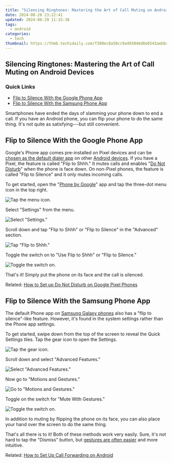 ```yaml
---
title: "Silencing Ringtones: Mastering the Art of Call Muting on Android Devices"
date: 2024-08-28 23:22:41
updated: 2024-08-29 11:15:38
tags:
  - android
categories:
  - tech
thumbnail: https://thmb.techidaily.com/f308ec8a50cc9a493046d8e6543aebbcad8cb9f6d5b3eda7f842ca1c1e275bb8.png
---
```


## Silencing Ringtones: Mastering the Art of Call Muting on Android Devices

### Quick Links

* [Flip to Silence With the Google Phone App](https://instagram-videos.techidaily.com/updated-easy-instagram-posting-for-gif-lovers-4-essential-tips/)
* [Flip to Silence With the Samsung Phone App](https://video-capture.techidaily.com/filming-flicks-guide-for-pc-mac-smartphone-recording/)

 Smartphones have ended the days of slamming your phone down to end a call. If you have an Android phone, you can flip your phone to do the same thing. It's not quite as satisfying---but still convenient.

##  Flip to Silence With the Google Phone App

 Google's Phone app comes pre-installed on Pixel devices and can be [chosen as the default dialer app](https://youtube-zero.techidaily.com/ed-in-2024-essential-guide-to-hashtagging-for-game-focused-yt-channels/) on other [Android devices](https://twitter-videos.techidaily.com/hot-takes-highlight-twitters-trending-topics-for-2024/). If you have a Pixel, the feature is called "Flip to Shhh." It mutes calls and enables "[Do Not Disturb](https://ai-video-apps.techidaily.com/new-2024-approved-transform-your-videos-with-these-12-innovative-online-animation-makers/)" when the phone is face down. On non-Pixel phones, the feature is called "Flip to Silence" and it only mutes incoming calls.

 To get started, open the "[Phone by Google](https://www.anrdoezrs.net/links/3607085/type/dlg/sid/UUhtgUeUpU206239/https://play.google.com/store/apps/details?id=com.google.android.dialer)" app and tap the three-dot menu icon in the top right.

![Tap the menu icon.](https://static1.howtogeekimages.com/wordpress/wp-content/uploads/2022/04/2022-04-15_16-47-51.jpg) 

 Select "Settings" from the menu.

![Select "Settings."](https://static1.howtogeekimages.com/wordpress/wp-content/uploads/2022/04/2022-04-15_16-48-21.jpg) 

 Scroll down and tap "Flip to Shhh" or "Flip to Silence" in the "Advanced" section.

![Tap "Flip to Shhh."](https://static1.howtogeekimages.com/wordpress/wp-content/uploads/2022/04/2022-04-15_16-49-14.jpg) 

 Toggle the switch on to "Use Flip to Shhh" or "Flip to Silence."

![Toggle the switch on.](https://static1.howtogeekimages.com/wordpress/wp-content/uploads/2022/04/2022-04-15_16-49-41.jpg) 

 That's it! Simply put the phone on its face and the call is silenced.

Related: [How to Set up Do Not Disturb on Google Pixel Phones](https://ai-video-apps.techidaily.com/new-2024-approved-transform-your-videos-with-these-12-innovative-online-animation-makers/) 

##  Flip to Silence With the Samsung Phone App

 The default Phone app on [Samsung Galaxy phones](https://instagram-clips.techidaily.com/new-connecting-consciously-with-content-craftsmen-of-your-realm-for-2024/) also has a "flip to silence"-like feature. However, it's found in the system settings rather than the Phone app settings.

 To get started, swipe down from the top of the screen to reveal the Quick Settings tiles. Tap the gear icon to open the Settings.

![Tap the gear icon.](https://static1.howtogeekimages.com/wordpress/wp-content/uploads/2021/11/2021-11-02_16-04-05.png) 

 Scroll down and select "Advanced Features."

![Select "Advanced Features."](https://static1.howtogeekimages.com/wordpress/wp-content/uploads/2022/04/2022-04-15_16-59-31.jpg) 

 Now go to "Motions and Gestures."

![Go to "Motions and Gestures."](https://static1.howtogeekimages.com/wordpress/wp-content/uploads/2022/04/2022-04-15_16-59-53.jpg) 

 Toggle on the switch for "Mute With Gestures."

![Toggle the switch on.](https://static1.howtogeekimages.com/wordpress/wp-content/uploads/2022/04/2022-04-15_17-00-19.jpg) 

 In addition to muting by flipping the phone on its face, you can also place your hand over the screen to do the same thing.

 That's all there is to it! Both of these methods work very easily. Sure, it's not hard to tap the "Dismiss" button, but [gestures are often easier](https://some-techniques.techidaily.com/in-2024-innovation-unveiled-the-complete-moto-z2-review/) and more intuitive.

Related: [How to Set Up Call Forwarding on Android](https://win-howtos.techidaily.com/expert-tips-for-fixing-the-lenovo-laptop-webcam-malfunction/)

<ins class="adsbygoogle"
     style="display:block"
     data-ad-format="autorelaxed"
     data-ad-client="ca-pub-7571918770474297"
     data-ad-slot="1223367746"></ins>



<ins class="adsbygoogle"
     style="display:block"
     data-ad-client="ca-pub-7571918770474297"
     data-ad-slot="8358498916"
     data-ad-format="auto"
     data-full-width-responsive="true"></ins>
